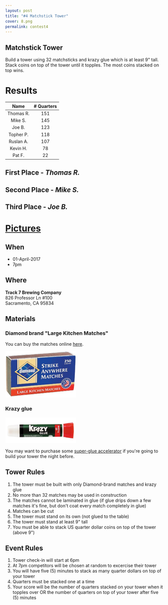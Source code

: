 ```yaml
---
layout: post
title: "#4 Matchstick Tower"
cover: 8.png
permalink: contest4
---
```


## Matchstick Tower

Build a tower using 32 matchsticks and krazy glue which is at least 9" tall. Stack coins on top of the tower until it topples. The most coins stacked on top wins.

# Results

|Name       |# Quarters |
|:---------:|:---------:|
|Thomas R.  |151        |
|Mike S.    |145        |
|Joe B.     |123        |
|Topher P.  |118        |
|Ruslan A.  |107        |
|Kevin H.   |78         |
|Pat F.     |22         |

## First Place - *Thomas R.*

## Second Place - *Mike S.*

## Third Place - *Joe B.*

# [Pictures](http://www.engigames.com/event_pics/04_MatchstickTower/)

## When

 * 01-April-2017
 * 7pm

## Where

**Track 7 Brewing Company**<br>
826 Professor Ln #100<br>
Sacramento, CA 95834<br>

## Materials

### Diamond brand "Large Kitchen Matches"

You can buy the matches online [here](https://www.amazon.com/Diamond-Strike-Box-Matches-Kitchen/dp/B0051D3LU2).

![Matches](https://raw.githubusercontent.com/EngiGames/engigames.github.io/master/event_pics/04_MatchstickTower/matches.png "Matches")

### Krazy glue

![Glue](https://raw.githubusercontent.com/EngiGames/engigames.github.io/master/event_pics/04_MatchstickTower/glue.png "Glue")

You may want to purchase some [super-glue accelerator](https://www.amazon.com/Bob-Smith-Industries-BSI-151H-Accelerator/dp/B0166FFCCS) if you're going to build your tower the night before.

## Tower Rules

 1. The tower must be built with only Diamond-brand matches and krazy glue
 2. No more than 32 matches may be used in construction
 3. The matches cannot be laminated in glue (if glue drips down a few matches it's fine, but don't coat every match completely in glue)
 4. Matches can be cut
 5. The tower must stand on its own (not glued to the table)
 6. The tower must stand at least 9" tall
 7. You must be able to stack US quarter dollar coins on top of the tower (above 9")

## Event Rules

 1. Tower check-in will start at 6pm
 2. At 7pm competitors will be chosen at random to excercise their tower
 3. You will have five (5) minutes to stack as many quarter dollars on top of your tower
 4. Quarters must be stacked one at a time
 5. Your score will be the number of quarters stacked on your tower when it topples over OR the number of quarters on top of your tower after five (5) minutes
